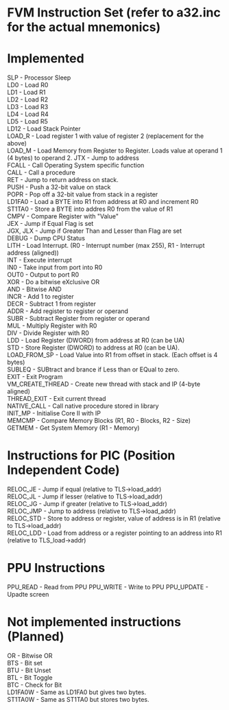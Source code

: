 FVM Instruction Set
(refer to a32.inc for the actual mnemonics)
===
<h1>Implemented</h1>
SLP - Processor Sleep<br>
LD0 - Load R0<br>
LD1 - Load R1<br>
LD2 - Load R2 <br>
LD3 - Load R3 <br>
LD4 - Load R4 <br>
LD5 - Load R5 <br>
LD12 - Load Stack Pointer <br>
LOAD_R - Load register 1 with value of register 2 (replacement for the above) <br> 
LOAD_M - Load Memory from Register to Register. Loads value at operand 1 (4 bytes) to operand 2.
JTX - Jump to address <br>
FCALL - Call Operating System specific function<br>
CALL - Call a procedure<br>
RET - Jump to return address on stack.<br>
PUSH - Push a 32-bit value on stack <br>
POPR - Pop off a 32-bit value from stack in a register<br>
LD1FA0 - Load a BYTE into R1 from address at R0 and increment R0<br>
ST1TA0 - Store a BYTE into addres R0 from the value of R1<br>
CMPV - Compare Register with "Value"<br>
JEX - Jump if Equal Flag is set<br>
JGX, JLX - Jump if Greater Than and Lesser than Flag are set<br>
DEBUG - Dump CPU Status <br>
LITH - Load Interrupt. (R0 - Interrupt number (max 255), R1 - Interrupt address (aligned))<br>
INT - Execute interrupt <br>
IN0 - Take input from port into R0<br>
OUT0 - Output to port R0<br>
XOR - Do a bitwise eXclusive OR <br>
AND - Bitwise AND <br>
INCR - Add 1 to register <br>
DECR - Subtract 1 from register <br>
ADDR - Add register to register or operand <br>
SUBR - Subtract Register from register or operand <br>
MUL - Multiply Register with R0<br>
DIV - Divide Register with R0<br>
LDD - Load Register (DWORD) from address at R0 (can be UA)<br>
STD - Store Register (DWORD) to address at R0 (can be UA).<br>
LOAD_FROM_SP - Load Value into R1 from offset in stack. (Each offset is 4 bytes) <br>
SUBLEQ - SUBtract and brance if Less than or EQual to zero. <br>
EXIT - Exit Program <br>
VM_CREATE_THREAD - Create new thread with stack and IP (4-byte aligned) <br>
THREAD_EXIT - Exit current thread <br>
NATIVE_CALL - Call native procedure stored in library <br>
INIT_MP - Initialise Core II with IP <br>
MEMCMP - Compare Memory Blocks (R1, R0 - Blocks, R2 - Size)<br>
GETMEM - Get System Memory (R1 - Memory)<br>
<h1>Instructions for PIC (Position Independent Code)</h1>
RELOC_JE - Jump if equal (relative to TLS->load_addr) <br>
RELOC_JL - Jump if lesser (relative to TLS->load_addr)<br>
RELOC_JG - Jump if greater (relative to TLS->load_addr) <br>
RELOC_JMP - Jump to address (relative to TLS->load_addr) <br>
RELOC_STD - Store to address or register, value of address is in R1 (relative to TLS->load_addr) <br>
RELOC_LDD - Load from address or a register pointing to an address into R1 (relative to TLS_load->addr) <br>
<h1>PPU Instructions</h1>
PPU_READ - Read from PPU 
PPU_WRITE - Write to PPU 
PPU_UPDATE - Upadte screen 
<h1>Not implemented instructions (Planned)</h1>
OR - Bitwise OR <br>
BTS - Bit set <br>
BTU - Bit Unset <br>
BTL - Bit Toggle <br>
BTC - Check for Bit <br>
LD1FA0W - Same as LD1FA0 but gives two bytes. <br>
ST1TA0W - Same as ST1TA0 but stores two bytes. <br>
